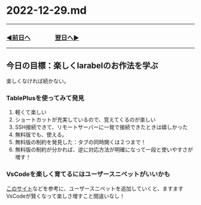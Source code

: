 # 2022-12-29.md

---

### [◀️前日へ](https://github.com/yuasys/chatty-journal/blob/main/2022/12/2022-12-28.md)&emsp;&emsp;&emsp;&emsp;[翌日へ▶️](https://github.com/yuasys/chatty-journal/blob/main/2022/12/2022-12-30.md)

---

## 今日の目標：楽しくlarabelのお作法を学ぶ

楽しくなければ続かない。

### TablePlusを使ってみて発見

1. 軽くて楽しい
2. ショートカットが充実しているので、覚えてくるのが楽しい
3. SSH接続できて、リモートサーバーに一発で接続できたときは嬉しかった
4. 無料版でも、使える。
5. 無料版の制約を発見した：タブの同時開くは２つまで！
6. 無料版の制約が分かれば、逆に対応方法が明確になって一段と使いやすさが増す！

### VsCodeを楽しく育てるにはユーザースニペットがいいかも

[このサイト](https://qiita.com/12345/items/97ba616d530b4f692c97)などを参考に、ユーザースニペットを追加していくと、ますますVsCodeが賢くなって楽しさ増すこと間違いなし！
